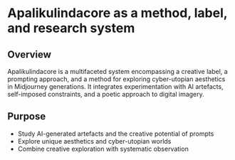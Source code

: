 # Apalikulindacore as a method, label, and research system

## Overview
Apalikulindacore is a multifaceted system encompassing a creative label, a prompting approach, and a method for exploring cyber-utopian aesthetics in Midjourney generations. It integrates experimentation with AI artefacts, self-imposed constraints, and a poetic approach to digital imagery.

## Purpose
- Study AI-generated artefacts and the creative potential of prompts
- Explore unique aesthetics and cyber-utopian worlds
- Combine creative exploration with systematic observation
